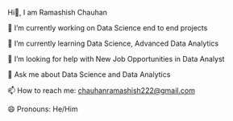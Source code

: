 Hi👋, I am Ramashish Chauhan

🔭 I’m currently working on Data Science end to end projects

🌱 I’m currently learning Data Science, Advanced Data Analytics

🤔 I’m looking for help with New Job Opportunities in Data Analyst

💬 Ask me about Data Science and Data Analytics

📫 How to reach me: chauhanramashish222@gmail.com

😄 Pronouns: He/Him
